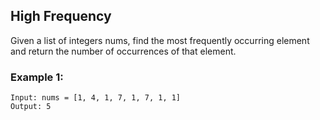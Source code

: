 ## High Frequency

Given a list of integers nums, find the most frequently occurring element and return the number of occurrences of that element.

### Example 1:
```
Input: nums = [1, 4, 1, 7, 1, 7, 1, 1]
Output: 5
```


